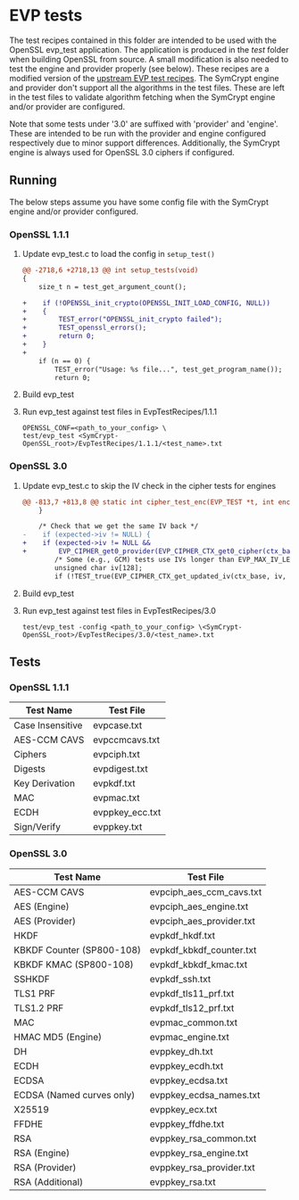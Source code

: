 # EVP tests

The test recipes contained in this folder are intended to be used with the OpenSSL evp_test application. The application
is produced in the _test_ folder when building OpenSSL from source. A small modification is also needed to test the engine
and provider properly (see below). These recipes are a modified version of the
[upstream EVP test recipes](https://github.com/openssl/openssl/tree/master/test/recipes/30-test_evp_data).
The SymCrypt engine and provider don't support all the algorithms in the test files. These are left in the test files to validate algorithm fetching when the SymCrypt engine and/or provider are configured.

Note that some tests under '3.0' are suffixed with 'provider' and 'engine'. These are intended to be run with the provider
and engine configured respectively due to minor support differences. Additionally, the SymCrypt engine is always used for
OpenSSL 3.0 ciphers if configured.

## Running

The below steps assume you have some config file with the SymCrypt engine and/or provider configured.

### OpenSSL 1.1.1

1. Update evp_test.c to load the config in `setup_test()`

    ```diff
    @@ -2718,6 +2718,13 @@ int setup_tests(void)
    {
        size_t n = test_get_argument_count();

    +    if (!OPENSSL_init_crypto(OPENSSL_INIT_LOAD_CONFIG, NULL))
    +    {
    +        TEST_error("OPENSSL_init_crypto failed");
    +        TEST_openssl_errors();
    +        return 0;
    +    }
    +
        if (n == 0) {
            TEST_error("Usage: %s file...", test_get_program_name());
            return 0;
    ```

2. Build evp_test
3. Run evp_test against test files in EvpTestRecipes/1.1.1

    ```console
    OPENSSL_CONF=<path_to_your_config> \
    test/evp_test <SymCrypt-OpenSSL_root>/EvpTestRecipes/1.1.1/<test_name>.txt
    ```

### OpenSSL 3.0

1. Update evp_test.c to skip the IV check in the cipher tests for engines

    ```diff
    @@ -813,7 +813,8 @@ static int cipher_test_enc(EVP_TEST *t, int enc,
        }

        /* Check that we get the same IV back */
    -    if (expected->iv != NULL) {
    +    if (expected->iv != NULL &&
    +        EVP_CIPHER_get0_provider(EVP_CIPHER_CTX_get0_cipher(ctx_base)) != NULL) {
            /* Some (e.g., GCM) tests use IVs longer than EVP_MAX_IV_LENGTH. */
            unsigned char iv[128];
            if (!TEST_true(EVP_CIPHER_CTX_get_updated_iv(ctx_base, iv, sizeof(iv)))
    ```

2. Build evp_test
3. Run evp_test against test files in EvpTestRecipes/3.0

    ```console
    test/evp_test -config <path_to_your_config> \<SymCrypt-OpenSSL_root>/EvpTestRecipes/3.0/<test_name>.txt
    ```

## Tests

### OpenSSL 1.1.1

| Test Name | Test File |
|-----------|-----------|
| Case Insensitive | evpcase.txt |
| AES-CCM CAVS | evpccmcavs.txt |
| Ciphers | evpciph.txt |
| Digests | evpdigest.txt |
| Key Derivation | evpkdf.txt |
| MAC | evpmac.txt |
| ECDH | evppkey_ecc.txt |
| Sign/Verify | evppkey.txt |

### OpenSSL 3.0

| Test Name | Test File |
|-----------|-----------|
| AES-CCM CAVS | evpciph_aes_ccm_cavs.txt |
| AES (Engine) | evpciph_aes_engine.txt |
| AES (Provider) | evpciph_aes_provider.txt |
| HKDF | evpkdf_hkdf.txt |
| KBKDF Counter (SP800-108) | evpkdf_kbkdf_counter.txt |
| KBKDF KMAC (SP800-108)| evpkdf_kbkdf_kmac.txt |
| SSHKDF | evpkdf_ssh.txt |
| TLS1 PRF | evpkdf_tls11_prf.txt |
| TLS1.2 PRF | evpkdf_tls12_prf.txt |
| MAC | evpmac_common.txt |
| HMAC MD5 (Engine) | evpmac_engine.txt |
| DH | evppkey_dh.txt |
| ECDH | evppkey_ecdh.txt |
| ECDSA | evppkey_ecdsa.txt |
| ECDSA (Named curves only)| evppkey_ecdsa_names.txt |
| X25519 | evppkey_ecx.txt |
| FFDHE | evppkey_ffdhe.txt |
| RSA | evppkey_rsa_common.txt |
| RSA (Engine) | evppkey_rsa_engine.txt |
| RSA (Provider) | evppkey_rsa_provider.txt |
| RSA (Additional) | evppkey_rsa.txt |
